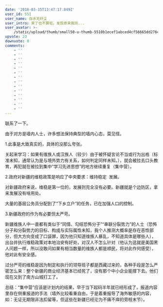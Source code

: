 ```yaml
---
date: '2018-03-15T13:47:17.849Z'
user_id: 551
user_name: 白水无纤尘
user_intro: 来了也不算短，发现原来我同...
user_avatar: >-
    /static/upload/thumb/small50-u-thumb-5510b1ecef1abced4cf56665dd276431cda38d3799a.png
upvote: 23
downvote: 0
comments:
    - ''
    - ''
    - ''
    - ''
    - ''
    - ''
    - ''
    - ''
    - ''
    - ''
    - ''
    - ''
    - ''
    - ''
---
```


联系了一下。

由于对方是墙内人士，许多想法保持典型的墙内心态，莫见怪。

1.此事是大致真实的，具体的没那么夸张。

关起来学习：如果有维族人或汉族人（较少）由于被怀疑言论不当或行为出格（标准未知，通常认为是与境外势力有关系，如何判定同样未知。），就会被拉去口头教育，再犯就在被拉到集中“学习先进思想”的地方继续重复（集中营）。

2.政府对新疆的维稳政策是响应了中央要求：维持稳定  发展。

对新疆政府来说，维稳是第一位的，发展则完全没有必要。新疆就是个边防区，拿来发展没有啥用处。

大量的基层公务员分配到了“下乡立户”的任务，已在加强人口的控制。

3.新疆政府的作为有必要但太严苛。

新疆维族人中一直都有类似于“同情、勾结恐怖分子”“串联分裂势力”的人士（恐怖分子和分裂势力的目标、构成与实际属性未知，我个人推测大概率是存在恶性部分，但大方向变成了口袋罪，因为他只知道维族人暴乱，不知道具体是哪些人），出台并执行维稳政策对本地治安有好处，对汉人不怎么针对（他认为这就是美国黑人问题一样，所以没敢问如果有相当数量的维族人都是顺民，将对此作何感受），他对此有安全感。

过分严苛的维稳是因为制定和执行的领导班子都是西藏过来的，各种手段是怎么严密怎么来：整个新疆的商业经济基本已经死了，没有那个中小企业能撑下去。他们现在又到了南方山城打工了。

总结：“集中营”应该是计划内的结果，早于当下起码半年就已经形成了，报道内容里存在侧重报道的手法（墙外比较看重自由，于是着重报导了海外敏感的内容，如：无证无期限非法扣留等，但这些在新疆已经沦为不痛不痒的旁枝末节）。
